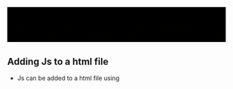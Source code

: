 <img src="./Illustrations/JsRefresher.gif" />

## Adding Js to a html file
* Js can be added to a html file using <script> tags(cumbersome unless script is small), by writing js code directly in the tags or linking a js file using the tag(more maintainable).
* Script tags are not self closing and we need both opening and closing tags.
* These tags have an src attribute that we pass the path the js script to.
* We can pass a defer keyword in the tag to make sure the script is executed after the html has finished loading, to ensure the necessary elements needed for the script to run have been loaded.
* Alternatively we can put the script tags at the end of the html document.
* This tag also has a type attribute which gets passed "module" argument, instead of using defer, and this treats our imported scripts as a js module instead of a js script, giving us the benefit of adding imports and exports in out scripts.
```html
<!DOCTYPE html>
<html>
  <head>
    <title>JavaScript Refresher</title>
    <link rel="stylesheet" href="assets/styles/main.css" />
    <meta charset="UTF-8" />
    <!-- <script src="./scripts/app.js" defer></script> -->
    <script src="./scripts/app.js" type="module"></script>
  </head>
  <body>
    Some content
  </body>
</html>
```
* React uses a build process which injects scripts into our html code. This means that the code we write is not the code that is run directly, its transformed and then handed off to the browser. Libraries such as react-scripts add the script tags into our html code for us.
* Build process not only makes the jsx code we write in react execute in the browser, it also optimizes the code for production(minification).


## import and export
* Make sure to add type attribute set to "module" in the html file.
* We can export stuff from a file using named exports or default export.
* Name exports need to be declared and defined but default export are exported directly.
* Named exports are destructured and imported, default imports are imported directly.

util.js
```js
export let x = "export 1 named x";
export let y = "export 2 named y";
export default "default export";
```

app.js
```js
import string, { x, y } from "./util.js";
console.log(x, y, string);
console.log("finished");
```

* We can also import everything as an object and access the imports from it. Default export is available under default field.

app.js
```js
import * as vars from "./util.js";
console.log(vars.x, vars.y, vars.default);
console.log("finished");
```

## Values and variables and constants

* There are different types of values such as strings, numbers, boolean, null and undefined and also an object value.
* Variable store values, has name of your choice, have reusability and readability.
* Variables created using **let** keyword and must follow some rules
  * No white space or special characters.
  * May contain a number but not at the start.
  * Must not clash with reserved keywords.
  * Should use camel casing, eg. userName, isCorrect.
  * Should identify the thing it contains.
* Constants are created using the const keyword and follow the naming conventions of the varibales as well.
* The difference between cariables and constants is that constants cannot be reassigned.

app.js
```js
let userName="Abhishek";
console.log(userName);
const dataPoint="xyz1Abc2";
console.log(dataPoint);
// dataPoint="abcd1xyz2"; //throws error
```

## Operators

* **+,-,*,/** can be used for math operations. **+** opearator is also used for string concatenations. Other comaparison operations include **<,>,<=,>=** etc.
* **===** operator is used to check for equality without type coersion, whereas **==** compares values with type coersion. Both yeild boolean value.

```js
let a = 10;
let b = "10";
console.log(a == b); //true
console.log(a === b); //false
```

## Functions

* A code block being executed when being called and as often being called helps in modularity decreases repetition.
* It can be created using the function keyword or the arrow function syntax, the arrow fucntion syntax being the more modern way to do it.
* The function must have a name, may have list of parameters that need to defined before being passed.
* Functions can also have default parameters that can be set using an equal sign in the function defintion. This is the value which will be used if no argument is passed for this parameter.
* Functions can return values, objects, arrays, etc. and are returned using the return keyword.
* Crucial React features include components that are basically arrow functions(can also be class based components but thats on  its way out).

Example of different functions with function keyword and arrow syntax.

app.js
```js
function func(a, b) {
  // do stuff
  return a * b;
}
function func1(a, b = 2) {
  // do stuff
  return a * b;
}
const func2 = (b, a = 1) => {
  // do stuff
  return a * b;
};
//We can omit the curly braces and return statement.
const func3 = (a = 1, b = 2) => a * b;

//If only one parameter is there we can omit the parantheses
// in the definition.
const func4 = (a) => a * 2;

//We must be careful while returning objects in the short return syntax.
//This throws an error
//const func5 = (a, b) => { name: a, age: b };

//This is the correct way to return objects
const func5 = (a, b) => ({ name: a, age: b });

console.log(func(1, 2)); //2
console.log(func1(2, 3)); //4
console.log(func2(4)); //6
console.log(func3()); //4
console.log(func4(53)); //106
console.log(func5("Hillary", 69)); //{name: 'Hillary', age: 69}
```

